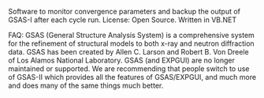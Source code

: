 Software to monitor convergence parameters and backup the output of GSAS-I after each cycle run.
License: Open Source. Written in VB.NET

FAQ:
GSAS (General Structure Analysis System) is a comprehensive system for the refinement of structural models to both x-ray and neutron diffraction data.
GSAS has been created by Allen C. Larson and Robert B. Von Dreele of Los Alamos National Laboratory.
GSAS (and EXPGUI) are no longer maintained or supported. We are recommending that people switch to use of GSAS-II which provides all the features of GSAS/EXPGUI, and much more and does many of the same things much better.

